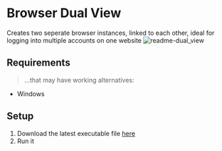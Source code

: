 # Browser Dual View
Creates two seperate browser instances, linked to each other, ideal for logging into multiple accounts on one website
![readme-dual_view](https://github.com/user-attachments/assets/92d7fd7c-0929-4e20-a9c3-cac87aa1343b)

## Requirements
> ...that may have working alternatives:
- Windows

## Setup
1. Download the latest executable file [here](https://github.com/ItsLeMax/Browser-Dual-View/releases/latest)
2. Run it
